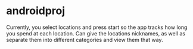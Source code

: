# androidproj

Currently, you select locations and press start so the app tracks how long you spend at each location. Can give the locations nicknames, as well as separate them into different categories and view them that way. 
